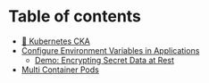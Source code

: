 # Table of contents

* [🐼 Kubernetes CKA](README.md)
* [Configure Environment Variables in Applications](configure-environment-variables-in-applications/README.md)
  * [Demo: Encrypting Secret Data at Rest](configure-environment-variables-in-applications/demo-encrypting-secret-data-at-rest.md)
* [Multi Container Pods](multi-container-pods.md)
